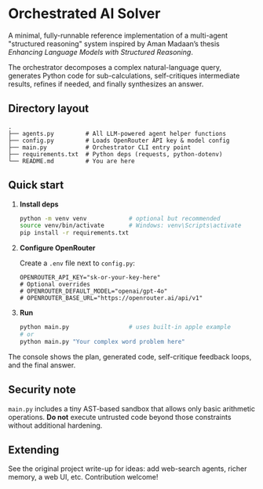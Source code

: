 # Orchestrated AI Solver

A minimal, fully-runnable reference implementation of a multi-agent "structured reasoning" system inspired by Aman Madaan’s thesis *Enhancing Language Models with Structured Reasoning*.

The orchestrator decomposes a complex natural-language query, generates Python code for sub-calculations, self-critiques intermediate results, refines if needed, and finally synthesizes an answer.

## Directory layout

```
.
├── agents.py         # All LLM-powered agent helper functions
├── config.py         # Loads OpenRouter API key & model config
├── main.py           # Orchestrator CLI entry point
├── requirements.txt  # Python deps (requests, python-dotenv)
└── README.md         # You are here
```

## Quick start

1. **Install deps**

   ```bash
   python -m venv venv            # optional but recommended
   source venv/bin/activate       # Windows: venv\Scripts\activate
   pip install -r requirements.txt
   ```

2. **Configure OpenRouter**

   Create a `.env` file next to `config.py`:

   ```text
   OPENROUTER_API_KEY="sk-or-your-key-here"
   # Optional overrides
   # OPENROUTER_DEFAULT_MODEL="openai/gpt-4o"
   # OPENROUTER_BASE_URL="https://openrouter.ai/api/v1"
   ```

3. **Run**

   ```bash
   python main.py                 # uses built-in apple example
   # or
   python main.py "Your complex word problem here"
   ```

The console shows the plan, generated code, self-critique feedback loops, and the final answer.

## Security note

`main.py` includes a tiny AST-based sandbox that allows only basic arithmetic operations. **Do not** execute untrusted code beyond those constraints without additional hardening.

## Extending

See the original project write-up for ideas: add web-search agents, richer memory, a web UI, etc. Contribution welcome!
